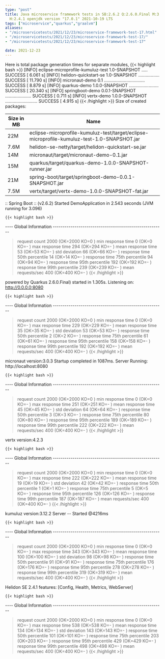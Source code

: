 ```yaml
---
type: "post"
title: Java microservice framework tests in SB:2.6.2 Q:2.6.0.Final M:3.2.3 V:4.2.3
  H:2.4.1 openjdk version "17.0.1" 2021-10-19 LTS
tags: ["microservice","quarkus","graalvm"]
aliases:
- "/microservicetests/2021/12/23/microservice-framework-test-17.html"
- "/microservicetests/2021/12/23/microservice-framework-test-17/"
- "/microservicetests/2021/12/23/microservice-framework-test-17"

date: 2021-12-23
---
```

 
Here is total package generation times for separate modules,
{{< highlight bash >}}
[INFO] eclipse-microprofile-kumuluz-test 1.0-SNAPSHOT ..... SUCCESS [  6.061 s]
[INFO] helidon-quickstart-se 1.0-SNAPSHOT ................. SUCCESS [ 11.790 s]
[INFO] micronaut-demo 0.1 ................................. SUCCESS [  8.879 s]
[INFO] quarkus-demo 1.0.0-SNAPSHOT ........................ SUCCESS [ 20.340 s]
[INFO] springboot-demo 0.0.1-SNAPSHOT ..................... SUCCESS [  0.711 s]
[INFO] vertx-demo 1.0.0-SNAPSHOT .......................... SUCCESS [  4.915 s]
{{< /highlight >}}
Size of created packages:

| Size in MB |  Name |
|------------|-------|
| 22M | eclipse-microprofile-kumuluz-test/target/eclipse-microprofile-kumuluz-test-1.0-SNAPSHOT.jar |
| 7.6M | helidon-se-netty/target/helidon-quickstart-se.jar |
| 14M | micronaut/target/micronaut-demo-0.1.jar |
| 15M | quarkus/target/quarkus-demo-1.0.0-SNAPSHOT-runner.jar |
| 21M | spring-boot/target/springboot-demo-0.0.1-SNAPSHOT.jar |
| 7.5M | vertx/target/vertx-demo-1.0.0-SNAPSHOT-fat.jar |


:: Spring Boot :: (v2.6.2) Started DemoApplication in 2.543 seconds (JVM running for 3.096)

    {{< highlight bash >}}
---- Global Information --------------------------------------------------------
> request count                                       2000 (OK=2000   KO=0     )
> min response time                                      0 (OK=0      KO=-     )
> max response time                                    294 (OK=294    KO=-     )
> mean response time                                    53 (OK=53     KO=-     )
> std deviation                                         66 (OK=66     KO=-     )
> response time 50th percentile                         14 (OK=14     KO=-     )
> response time 75th percentile                         94 (OK=94     KO=-     )
> response time 95th percentile                        192 (OK=192    KO=-     )
> response time 99th percentile                        239 (OK=239    KO=-     )
> mean requests/sec                                    400 (OK=400    KO=-     )
{{< /highlight >}}

powered by Quarkus 2.6.0.Final) started in 1.305s. Listening on: http://0.0.0.0:8080

    {{< highlight bash >}}
---- Global Information --------------------------------------------------------
> request count                                       2000 (OK=2000   KO=0     )
> min response time                                      0 (OK=0      KO=-     )
> max response time                                    229 (OK=229    KO=-     )
> mean response time                                    35 (OK=35     KO=-     )
> std deviation                                         53 (OK=53     KO=-     )
> response time 50th percentile                          2 (OK=2      KO=-     )
> response time 75th percentile                         61 (OK=61     KO=-     )
> response time 95th percentile                        158 (OK=158    KO=-     )
> response time 99th percentile                        192 (OK=192    KO=-     )
> mean requests/sec                                    400 (OK=400    KO=-     )
{{< /highlight >}}

micronaut version:3.0.3 Startup completed in 1087ms. Server Running: http://localhost:8080

    {{< highlight bash >}}
---- Global Information --------------------------------------------------------
> request count                                       2000 (OK=2000   KO=0     )
> min response time                                      0 (OK=0      KO=-     )
> max response time                                    251 (OK=251    KO=-     )
> mean response time                                    45 (OK=45     KO=-     )
> std deviation                                         64 (OK=64     KO=-     )
> response time 50th percentile                          3 (OK=3      KO=-     )
> response time 75th percentile                         80 (OK=80     KO=-     )
> response time 95th percentile                        189 (OK=189    KO=-     )
> response time 99th percentile                        222 (OK=222    KO=-     )
> mean requests/sec                                    400 (OK=400    KO=-     )
{{< /highlight >}}

vertx version:4.2.3

    {{< highlight bash >}}
---- Global Information --------------------------------------------------------
> request count                                       2000 (OK=2000   KO=0     )
> min response time                                      0 (OK=0      KO=-     )
> max response time                                    222 (OK=222    KO=-     )
> mean response time                                    19 (OK=19     KO=-     )
> std deviation                                         42 (OK=42     KO=-     )
> response time 50th percentile                          1 (OK=1      KO=-     )
> response time 75th percentile                          5 (OK=5      KO=-     )
> response time 95th percentile                        126 (OK=126    KO=-     )
> response time 99th percentile                        187 (OK=187    KO=-     )
> mean requests/sec                                    400 (OK=400    KO=-     )
{{< /highlight >}}

kumuluz version:3.12.2 Server -- Started @4216ms

    {{< highlight bash >}}
---- Global Information --------------------------------------------------------
> request count                                       2000 (OK=2000   KO=0     )
> min response time                                      0 (OK=0      KO=-     )
> max response time                                    343 (OK=343    KO=-     )
> mean response time                                   100 (OK=100    KO=-     )
> std deviation                                         98 (OK=98     KO=-     )
> response time 50th percentile                         91 (OK=91     KO=-     )
> response time 75th percentile                        176 (OK=176    KO=-     )
> response time 95th percentile                        278 (OK=278    KO=-     )
> response time 99th percentile                        319 (OK=319    KO=-     )
> mean requests/sec                                    400 (OK=400    KO=-     )
{{< /highlight >}}

Helidon SE 2.4.1 features: [Config, Health, Metrics, WebServer]

    {{< highlight bash >}}
---- Global Information --------------------------------------------------------
> request count                                       2000 (OK=2000   KO=0     )
> min response time                                      0 (OK=0      KO=-     )
> max response time                                    538 (OK=538    KO=-     )
> mean response time                                   134 (OK=134    KO=-     )
> std deviation                                        143 (OK=143    KO=-     )
> response time 50th percentile                        101 (OK=101    KO=-     )
> response time 75th percentile                        203 (OK=203    KO=-     )
> response time 95th percentile                        429 (OK=429    KO=-     )
> response time 99th percentile                        498 (OK=498    KO=-     )
> mean requests/sec                                    400 (OK=400    KO=-     )
{{< /highlight >}}

